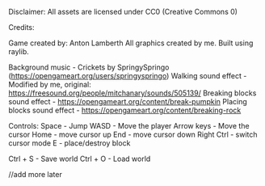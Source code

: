 Disclaimer: All assets are licensed under CC0 (Creative Commons 0)

Credits:

Game created by: Anton Lamberth
All graphics created by me.
Built using raylib.

Background music - Crickets by SpringySpringo (https://opengameart.org/users/springyspringo)
Walking sound effect - Modified by me, original: https://freesound.org/people/mitchanary/sounds/505139/
Breaking blocks sound effect - https://opengameart.org/content/break-pumpkin
Placing blocks sound effect - https://opengameart.org/content/breaking-rock

Controls:
Space - Jump
WASD - Move the player
Arrow keys - Move the cursor
Home - move cursor up
End - move cursor down
Right Ctrl - switch cursor mode
E - place/destroy block

Ctrl + S - Save world
Ctrl + O - Load world

//add more later